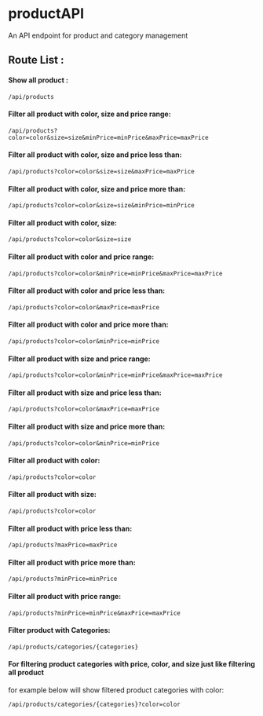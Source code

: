 # productAPI
An API endpoint for product and category management

## Route List :

#### Show all product :
```
/api/products
```
#### Filter all product with color, size and price range:
```
/api/products?color=color&size=size&minPrice=minPrice&maxPrice=maxPrice
```
#### Filter all product with color, size and price less than:
```
/api/products?color=color&size=size&maxPrice=maxPrice
```
#### Filter all product with color, size and price more than:
```
/api/products?color=color&size=size&minPrice=minPrice
```
#### Filter all product with color, size:
```
/api/products?color=color&size=size
```
#### Filter all product with color and price range:
```
/api/products?color=color&minPrice=minPrice&maxPrice=maxPrice
```
#### Filter all product with color and price less than:
```
/api/products?color=color&maxPrice=maxPrice
```
#### Filter all product with color and price more than:
```
/api/products?color=color&minPrice=minPrice
```
#### Filter all product with size and price range:
```
/api/products?color=color&minPrice=minPrice&maxPrice=maxPrice
```
#### Filter all product with size and price less than:
```
/api/products?color=color&maxPrice=maxPrice
```
#### Filter all product with size and price more than:
```
/api/products?color=color&minPrice=minPrice
```
#### Filter all product with color:
```
/api/products?color=color
```
#### Filter all product with size:
```
/api/products?color=color
```
#### Filter all product with price less than:
```
/api/products?maxPrice=maxPrice
```
#### Filter all product with price more than:
```
/api/products?minPrice=minPrice
```
#### Filter all product with price range:
```
/api/products?minPrice=minPrice&maxPrice=maxPrice
```

#### Filter product with Categories:
```
/api/products/categories/{categories}
```
#### For filtering product categories with price, color, and size just like filtering all product
for example below will show filtered product categories with color:
```
/api/products/categories/{categories}?color=color
```
